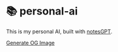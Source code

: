 # 📚 personal-ai

This is my personal AI, built with [notesGPT](https://github.com/nutlope/notesgpt).

[Generate OG Image](https://og-playground.vercel.app/?share=XVJRa4MwEP4r4cboi9S0daOEtjC6PQz2tsFefLF6arqYSExrXel_30Vr2YYQ774v9-W-S86QmgxBwCqTx1gz1rhO4fp89jFjJcqidIJNZpzfT4IBbGXmyn9YJptaJR2hucLTiPr4WVpMnTSaOGvakUqULPSrw6ohPEXt0I7U_tA4mXdbQ6D2h_-ld0n6VVhz0NnWKGOJv8vzfGTTEZuh_26dkNi7_EbBouUv6PPq75HzHr1cYr3xwao5FoPRdQzRMobrKMbsVCndUFI6V4swbNt22i6mxhbhnHMeUnUMg1BtVFcYzWojtfMlPOBs9kALdRIt2WJBKynmUilir33HEFL5ygsNMnQ9t7thVWILqd8wp9bnEXW9eXIl6mQV0ra-bvhDAKb2s29AnKG3A2JJXmFwAyLySYa7QwEiT1SDAWBl9vKjq_2rcG2fkY6f1ku1wwyEswe8BOCSHe0oUSnTGqsyuPwA)
